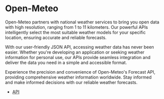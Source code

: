 # Open-Meteo

Open-Meteo partners with national weather services to bring you open data with high resolution, ranging from 1 to 11 kilometers. Our powerful APIs intelligently select the most suitable weather models for your specific location, ensuring accurate and reliable forecasts.

With our user-friendly JSON API, accessing weather data has never been easier. Whether you're developing an application or seeking weather information for personal use, our APIs provide seamless integration and deliver the data you need in a simple and accessible format.

Experience the precision and convenience of Open-Meteo's Forecast API, providing comprehensive weather information worldwide. Stay informed and make informed decisions with our reliable weather forecasts.

- [API](https://open-meteo.com/en/docs)
